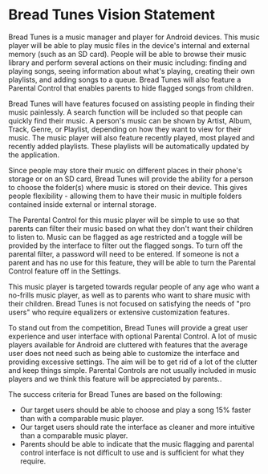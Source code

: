 # Bread Tunes Vision Statement

Bread Tunes is a music manager and player for Android devices. This music player will be able to play music files in the device's internal and external memory (such as an SD card). People will be able to browse their music library and perform several actions on their music including: finding and playing songs, seeing information about what's playing, creating their own playlists, and adding songs to a queue. Bread Tunes will also feature a Parental Control that enables parents to hide flagged songs from children.

Bread Tunes will have features focused on assisting people in finding their music painlessly. A search function will be included so that people can quickly find their music. A person's music can be shown by Artist, Album, Track, Genre, or Playlist, depending on how they want to view for their music. The music player will also feature recently played, most played and recently added playlists. These playlists will be automatically updated by the application.

Since people may store their music on different places in their phone's storage or on an SD card, Bread Tunes will provide the ability for a person to choose the folder(s) where music is stored on their device. This gives people flexibility - allowing them to have their music in multiple folders contained inside external or internal storage.

The Parental Control for this music player will be simple to use so that parents can filter their music based on what they don't want their children to listen to. Music can be flagged as age restricted and a toggle will be provided by the interface to filter out the flagged songs. To turn off the parental filter, a password will need to be entered. If someone is not a parent and has no use for this feature, they will be able to turn the Parental Control feature off in the Settings.

This music player is targeted towards regular people of any age who want a no-frills music player, as well as to parents who want to share music with their children. Bread Tunes is not focused on satisfying the needs of "pro users" who require equalizers or extensive customization features.

To stand out from the competition, Bread Tunes will provide a great user experience and user interface with optional Parental Control. A lot of music players available for Android are cluttered with features that the average user does not need such as being able to customize the interface and providing excessive settings. The aim will be to get rid of a lot of the clutter and keep things simple. Parental Controls are not usually included in music players and we think this feature will be appreciated by parents..

The success criteria for Bread Tunes are based on the following:

- Our target users should be able to choose and play a song 15% faster than with a comparable music player.
- Our target users should rate the interface as cleaner and more intuitive than a comparable music player.
- Parents should be able to indicate that the music flagging and parental control interface is not difficult to use and is sufficient for what they require.
